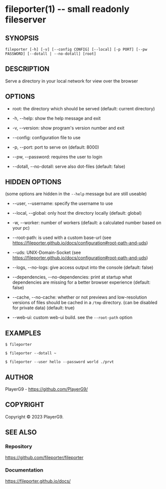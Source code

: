 fileporter(1) -- small readonly fileserver
=============================================

## SYNOPSIS

`fileporter [-h] [-v] [--config CONFIG] [--local] [-p PORT] [--pw PASSWORD] [--dotall | --no-dotall] [root]`

## DESCRIPTION

Serve a directory in your local network for view over the browser

## OPTIONS

* root:
the directory which should be served
(default: current directory)

* -h, --help:
show the help message and exit

* -v, --version:
show program's version number and exit

* --config:
configuration file to use

* -p, --port:
port to serve on
(default: 8000)

* --pw, --password:
requires the user to login

* --dotall, --no-dotall:
serve also dot-files
(default: false)

## HIDDEN OPTIONS

(some options are hidden in the `--help` message but are still useable)

* --user, --username:
specify the username to use

* --local, --global:
only host the directory locally
(default: global)

* -w, --worker:
number of workers
(default: a calculated number based on your pc)

* --root-path:
is used with a custom base-url
(see https://fileporter.github.io/docs/configuration#root-path-and-uds)

* --uds:
UNIX-Domain-Socket
(see https://fileporter.github.io/docs/configuration#root-path-and-uds)

* --logs, --no-logs:
give access output into the console
(default: false)

* --dependencies, --no-dependencies:
print at startup what dependencies are missing for a better browser experience
(default: false)

* --cache, --no-cache:
whether or not previews and low-resolution versions of files should be cached in a `/tmp` directory. (can be disabled for private data)
(default: true)

* --web-ui:
custom web-ui build.
see the `--root-path` option

## EXAMPLES

    $ fileporter

    $ fileporter --dotall ~

    $ fileporter --user hello --password world ./prvt

<!--
## SYNTAX

## ENVIRONMENT

## RETURN VALUES

## STANDARDS

## SECURITY CONSIDERATIONS

## BUGS

## HISTORY
-->

## AUTHOR

PlayerG9 - https://github.com/PlayerG9/

## COPYRIGHT

Copyright © 2023 PlayerG9.

## SEE ALSO

### Repository

https://github.com/fileporter/fileporter

### Documentation

https://fileporter.github.io/docs/

